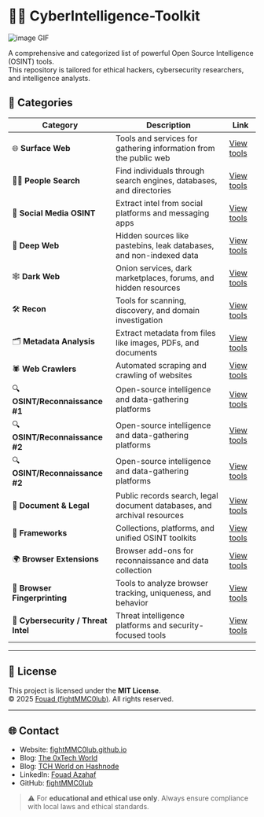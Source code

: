 # 🕵️‍♂️ CyberIntelligence-Toolkit
![image GIF](https://media.giphy.com/media/xTiTnxpQ3ghPiB2Hp6/giphy.gif?cid=790b7611h773n266fj0yyb8104gnkoxtrhjoamzd6dx5aor5&ep=v1_gifs_search&rid=giphy.gif&ct=g)

A comprehensive and categorized list of powerful Open Source Intelligence (OSINT) tools.  
This repository is tailored for ethical hackers, cybersecurity researchers, and intelligence analysts.

## 📂 Categories

| Category               | Description                                                              | Link |
|------------------------|--------------------------------------------------------------------------|------|
| 🌐 **Surface Web**         | Tools and services for gathering information from the public web        | [View tools](./surface/search-engines.md) |
| 🕵️‍♀️ **People Search**       | Find individuals through search engines, databases, and directories     | [View tools](./surface/people-search.md) |
| 📱 **Social Media OSINT**   | Extract intel from social platforms and messaging apps                 | [View tools](./surface/social-media-osint.md) |
| 🌊 **Deep Web**             | Hidden sources like pastebins, leak databases, and non-indexed data    | [View tools](./deepweb/leak-sites.md) |
| 🕸️ **Dark Web**             | Onion services, dark marketplaces, forums, and hidden resources        | [View tools](./Darkweb/onion-services.md) |
| 🛠️ **Recon**                | Tools for scanning, discovery, and domain investigation                | [View tools](./Tools/recon.md) |
| 🗂️ **Metadata Analysis**     | Extract metadata from files like images, PDFs, and documents          | [View tools](./Tools/metadata.md) |
| 🕷️ **Web Crawlers**         | Automated scraping and crawling of websites                            | [View tools](./Tools/web-crawlers.md) |
|🔍 **OSINT/Reconnaissance #1** | Open-source intelligence and data-gathering platforms                | [View tools](./Osint/Osint-1-tools.md) |
|🔍 **OSINT/Reconnaissance #2** | Open-source intelligence and data-gathering platforms                | [View tools](./Osint/Osint-2-tools.md) |
|🔍 **OSINT/Reconnaissance #2** | Open-source intelligence and data-gathering platforms                | [View tools](./Osint/Osint-3-tools.md) |
|**📜 Document & Legal** | Public records search, legal document databases, and archival resources     | [View tools](./Document/document-legal.md) |
| 🧱 **Frameworks**           | Collections, platforms, and unified OSINT toolkits                     | [View tools](./frameworks/general.md) |
| 🌍 **Browser Extensions**   | Browser add-ons for reconnaissance and data collection                 | [View tools](./Browsers/extensions.md) |
| 🧬 **Browser Fingerprinting**| Tools to analyze browser tracking, uniqueness, and behavior           | [View tools](./Browsers/fingerprinting.md) |
| 🔐 **Cybersecurity / Threat Intel** | Threat intelligence platforms and security-focused tools       | [View tools](./Cybersec/threat-intel.md) |

---


## 📢 License

This project is licensed under the **MIT License**.  
© 2025 [Fouad (fightMMC0lub)](https://github.com/fightMMC0lub). All rights reserved.

---

## 🌐 Contact

- Website: [fightMMC0lub.github.io](https://fightmmc0lub.github.io)
- Blog: [The 0xTech World](https://the0xtechworld.blogspot.com/)
- Blog: [TCH World on Hashnode](https://tchworld.hashnode.dev/)
- LinkedIn: [Fouad Azahaf](https://www.linkedin.com/in/fouad-azahaf-51a783335/)
- GitHub: [fightMMC0lub](https://github.com/fightMMC0lub)

> ⚠️ For **educational and ethical use only**. Always ensure compliance with local laws and ethical standards.

